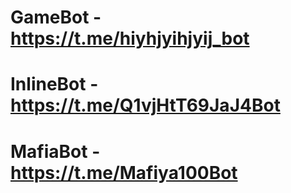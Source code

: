 # GameBot - https://t.me/hiyhjyihjyij_bot
# InlineBot - https://t.me/Q1vjHtT69JaJ4Bot
# MafiaBot - https://t.me/Mafiya100Bot
